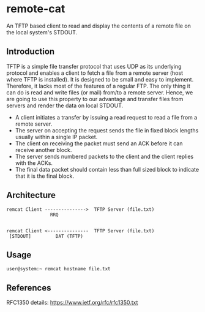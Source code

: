 # remote-cat
An TFTP based client to read and display the contents of a remote file on the local system's STDOUT.

## Introduction
TFTP is a simple file transfer protocol that uses UDP as its underlying protocol and enables a client to fetch a file from a remote server (host where TFTP is installed). It is designed to be small and easy to implement. Therefore, it lacks most of the features of a regular FTP. The only thing it can do is read and write files (or mail) from/to a remote server. Hence, we are going to use this property to our advantage and transfer files from servers and render the data on local STDOUT.

+ A client initiates a transfer by issuing a read request to read a file from a remote server. 
+ The server on accepting the request sends the file in fixed block lengths usually within a single IP packet. 
+ The client on receiving the packet must send an ACK before it can receive another block. 
+ The server sends numbered packets to the client and the client replies with the ACKs. 
+ The final data packet should contain less than full sized block to indicate that it is the final block.

## Architecture

    remcat Client --------------->  TFTP Server (file.txt)
                    RRQ                                           


    remcat Client <---------------  TFTP Server (file.txt)
     [STDOUT]         DAT (TFTP)                                
                       

    


## Usage
    user@system:~ remcat hostname file.txt                  
    
## References
RFC1350 details: https://www.ietf.org/rfc/rfc1350.txt
